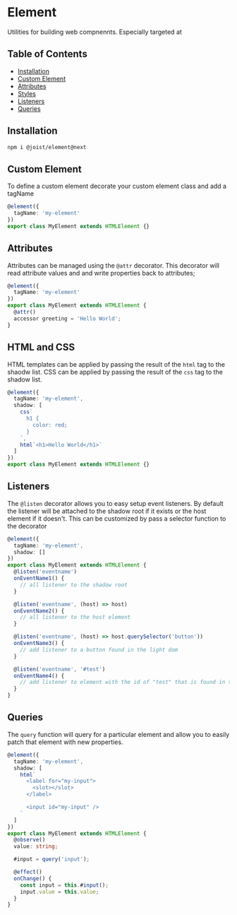 # Element

Utilities for building web compnennts. Especially targeted at

## Table of Contents

- [Installation](#installation)
- [Custom Element](#custom-element)
- [Attributes](#attributes)
- [Styles](#styles)
- [Listeners](#listeners)
- [Queries](#queries)

## Installation

```BASH
npm i @joist/element@next
```

## Custom Element

To define a custom element decorate your custom element class and add a tagName

```ts
@element({
  tagName: 'my-element'
})
export class MyElement extends HTMLElement {}
```

## Attributes

Attributes can be managed using the `@attr` decorator. This decorator will read attribute values and and write properties back to attributes;

```ts
@element({
  tagName: 'my-element'
})
export class MyElement extends HTMLElement {
  @attr()
  accessor greeting = 'Hello World';
}
```

## HTML and CSS

HTML templates can be applied by passing the result of the `html` tag to the shaodw list.
CSS can be applied by passing the result of the `css` tag to the shadow list.

```ts
@element({
  tagName: 'my-element',
  shadow: [
    css`
      h1 {
        color: red;
      }
    `,
    html`<h1>Hello World</h1>`
  ]
})
export class MyElement extends HTMLElement {}
```

## Listeners

The `@listen` decorator allows you to easy setup event listeners. By default the listener will be attached to the shadow root if it exists or the host element if it doesn't. This can be customized by pass a selector function to the decorator

```ts
@element({
  tagName: 'my-element',
  shadow: []
})
export class MyElement extends HTMLElement {
  @listen('eventname')
  onEventName1() {
    // all listener to the shadow root
  }

  @listen('eventname', (host) => host)
  onEventName2() {
    // all listener to the host element
  }

  @listen('eventname', (host) => host.querySelector('button'))
  onEventName3() {
    // add listener to a button found in the light dom
  }

  @listen('eventname', '#test')
  onEventName4() {
    // add listener to element with the id of "test" that is found in the shadow dom
  }
}
```

## Queries

The `query` function will query for a particular element and allow you to easily patch that element with new properties.

```ts
@element({
  tagName: 'my-element',
  shadow: [
    html`
      <label for="my-input">
        <slot></slot>
      </label>

      <input id="my-input" />
    `
  ]
})
export class MyElement extends HTMLElement {
  @observe()
  value: string;

  #input = query('input');

  @effect()
  onChange() {
    const input = this.#input();
    input.value = this.value;
  }
}
```
